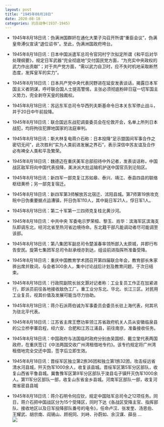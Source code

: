 ```yaml
---
layout: post
title: "1945年08月18日"
date: 2020-08-18
categories: 抗日战争(1937-1945)
---
```


<meta name="referrer" content="no-referrer" />

- 1945年8月18日讯：伪满洲国群奸在通化大栗子沟召开所谓“重臣会议”，伪满皇帝溥仪宣读“退位诏书”。至此，伪满洲国政府垮台。 

- 1945年8月18日讯：日本中国派遣军总司令官冈村宁次拟定所谓《和平后对华处理纲要》，规定日军武器“完全彻底地”交付国民党方面，“为充实中央政权的武力作出贡献”；对于共产党方面，“需以武力自卫时，应不失时机地采取断然态度，发挥皇军的实力”。 

- 1945年8月18日讯：日本共产党中央代表冈野进在延安发表谈话，揭露日本军国主义者阴谋，呼吁联合国人士提高警惕，主张必须彻底粉碎日寇一切军国主义势力，完全剥夺天皇的独裁权。 

- 1945年8月18日讯：苏远东军总司令华西列夫斯基命令日本关东军停止战斗，并于20日中午前投降。 

- 1945年8月18日讯：联合国远东战犯调查委员会在伦敦开会，名单上所列日本战犯，均将拘往犯罪地国家的法庭审判。 

- 1945年8月18日讯：斯大林复电蒋介石称：日本投降“足示盟国间军事合作之密切无间”，此次胜利“实为人类前进发展之界石”，表示深信中苏友谊及合作必有裨全人类和平及繁荣。 

- 1945年8月18日讯：魏德迈在重庆美军总部招待中外记者，发表谈话称，中国战区敌军将向中国代表投降，美决派大批运输机护送中国官员到沦陷区。 

- 1945年8月18日讯：新四军一部克复江苏如皋、泰兴、靖江、泰县四县的联络枢纽黄桥；另一部克复宿迁。 

- 1945年8月18日讯：新四军第3师解放苏北宿迁、沭阳县城。第7师第19旅攻克皖中日伪重要据点运漕镇，歼日伪军110人，其中毙日军21人，俘日军1人。 

- 1945年8月18日讯：第二十军第一三四师克复桂北黄沙河。 

- 1945年8月18日讯：中共中央 军委电示罗荣桓、黎玉、肖华：滨海军区滨海支队即调东北，经河北省至热河省边境待命。东北籍干部凡能调动者尽可能调至该部。 

- 1945年8月18日讯：第八集团军副总司令楚溪春率领所部入太原城，并即行布告安民。旋第七集团军总司令赵承绶亦到达，组设前进指挥所准备受降。 

- 1945年8月18日讯：重庆中国教育学术团召开第四届联合年会，教育部长朱家骅出席并致词，与会者300余人，集中讨论战后计划及教育问题，于次日结束。 

- 1945年8月18日讯：行政院副院长翁文灏对记者称：工业复员工作正在加紧进行，即派员前往各地接收敌伪工厂。重工业分东北、华北、长江三区。对民用工业复员，视其价值及发展可能当尽力协助。 

- 1945年8月18日讯：蒋介石派蒋伯诚为军事委员会委员长驻上海代表，何其巩为驻北平代表。 

- 1945年8月18日讯：江苏省主席王懋功率领江苏省政府机关人员从安徽临泉县的公立桥李寨启程，经六安、合肥和江苏江浦县，前往南京，准备接收任务。 

- 1945年8月18日讯：中国政府与法国临时政府分别由吴国桢、戴立堂代表两国政府，在重庆签订《中法两国交收广州湾租借地专约》。该专约规定将广州湾租借地完全交还中国，签字后立即生效。 

- 1945年8月18日讯：晋绥军区独立第2旅36团和独立第1旅32团，攻击绥远省清水河县城，歼灭伪军1000余人，收复该县城。晋绥军区第5军分区部队，收复山西省平鲁县城。冀鲁豫军区第9军分区部队于浚县屯子镇歼灭伪军1000余人。第11军分区部队一部，收复山东省金乡县城。河南军区部队一部，收复河南省密县县城 

- 1945年8月18日讯：蒋介石明令何应钦，规定中国陆军总司令之12项任务。同日，蒋介石把中国战区分为15个受降区，同时下达《各战区受降主官、指挥部队、接收地区以及日军投降部队番号的电令》，任命卢汉、张发奎、汤恩伯、王耀武、胡宗南、阎锡山、顾祝同、刘峙、孙蔚如、余汉谋、薛岳 ... <br/><img src="https://wx1.sinaimg.cn/large/aca367d8ly1ghum4vt5ptj20c80ay74d.jpg" />

